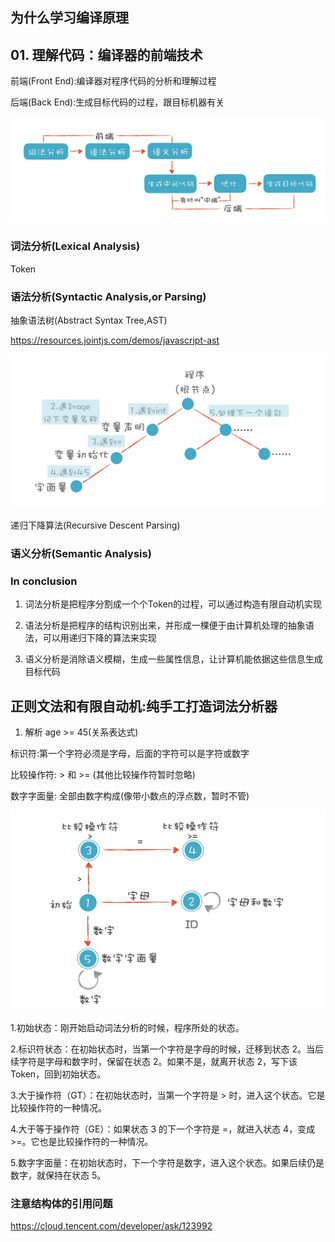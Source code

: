 ## 为什么学习编译原理

## 01. 理解代码：编译器的前端技术

前端(Front End):编译器对程序代码的分析和理解过程

后端(Back End):生成目标代码的过程，跟目标机器有关

![01_01](../assets/geek/01_01.jpg)

### 词法分析(Lexical Analysis)

Token 

### 语法分析(Syntactic Analysis,or Parsing)

抽象语法树(Abstract Syntax Tree,AST)

https://resources.jointjs.com/demos/javascript-ast

![01_02](../assets/geek/01_02.jpg)

递归下降算法(Recursive Descent Parsing)

### 语义分析(Semantic Analysis)

### In conclusion

1. 词法分析是把程序分割成一个个Token的过程，可以通过构造有限自动机实现

2. 语法分析是把程序的结构识别出来，并形成一棵便于由计算机处理的抽象语法，可以用递归下降的算法来实现

3. 语义分析是消除语义模糊，生成一些属性信息，让计算机能依据这些信息生成目标代码

## 正则文法和有限自动机:纯手工打造词法分析器

1. 解析 age >= 45(关系表达式)

标识符:第一个字符必须是字母，后面的字符可以是字符或数字

比较操作符: > 和 >= (其他比较操作符暂时忽略)

数字字面量: 全部由数字构成(像带小数点的浮点数，暂时不管)

![02_01](../assets/geek/02_01.jpg)

1.初始状态：刚开始启动词法分析的时候，程序所处的状态。

2.标识符状态：在初始状态时，当第一个字符是字母的时候，迁移到状态 2。当后续字符是字母和数字时，保留在状态 2。如果不是，就离开状态 2，写下该 Token，回到初始状态。

3.大于操作符（GT）：在初始状态时，当第一个字符是 > 时，进入这个状态。它是比较操作符的一种情况。

4.大于等于操作符（GE）：如果状态 3 的下一个字符是 =，就进入状态 4，变成 >=。它也是比较操作符的一种情况。

5.数字字面量：在初始状态时，下一个字符是数字，进入这个状态。如果后续仍是数字，就保持在状态 5。



### 注意结构体的引用问题

https://cloud.tencent.com/developer/ask/123992
